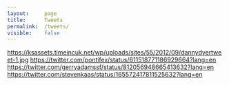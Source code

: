 ```yaml
---
layout: 	page
title: 		Tweets
permalink: 	/tweets/
visible:	false
---
```


https://ksassets.timeincuk.net/wp/uploads/sites/55/2012/09/dannydyertweet-1.jpg
https://twitter.com/pontifex/status/611518771186929664?lang=en
https://twitter.com/gerryadamssf/status/812056948665413632?lang=en
https://twitter.com/stevenkaas/status/165572417811525632?lang=en